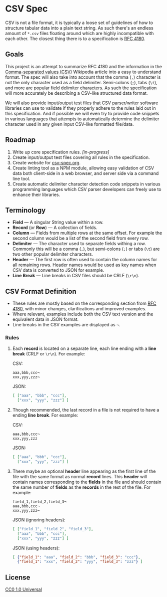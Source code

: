 # CSV Spec

CSV is not a file format, it is typically a loose set of guidelines of how to
structure tabular data into a plain text string. As such there's an endless
amount of `*.csv` files floating around which are highly incompatible with
each other. The closest thing there is to a specification is [RFC 4180][].

[rfc 4180]: http://tools.ietf.org/html/rfc4180


## Goals

This project is an attempt to summarize RFC 4180 and the information in the
[Comma-separated values (CSV)][csv] Wikipedia article into a easy to
understand format. The spec will also take into account that the comma (`,`)
character is not the only character used as a field delimiter. Semi-colons
(`;`), tabs (`\t`), and more are popular field delimiter characters. As such
the specification will more accurately be describing a CSV-like structured
data format.

[csv]: http://en.wikipedia.org/wiki/Comma-separated_values

We will also provide input/output test files that CSV parser/writer software
libraries can use to validate if they properly adhere to the rules laid out in
this specification. And if possible we will even try to provide code snippets
in various languages that attempts to automatically determine the delimiter
character used in any given input CSV-like formatted file/data.


## Roadmap

1. Write up core specification rules. _[in-progress]_
2. Create input/output test files covering all rules in the specification.
3. Create website for [csv-spec.org](http://csv-spec.org/).
4. Create linting tool as a NPM module, allowing easy validation of CSV
   data both client-side in a web browser, and server side via a command line
   tool.
5. Create automatic delimiter character detection code snippets in various
   programming languages which CSV parser developers can freely use to enhance
   their libraries.


## Terminology

- **Field** — A singular String value within a row.
- **Record** (or **Row**) — A collection of fields.
- **Column** — Fields from multiple rows at the same offset. For example the
  second column would be a list of the second field from every row.
- **Delimiter** — The character used to separate fields withing a
  row. Commonly this will be a comma (`,`), but semi-colons (`;`) or tabs
  (`\t`) are two other popular delimiter characters.
- **Header** — The first row is often used to contain the column names for all
  remaining rows. Header names would be used as key names when CSV data is
  converted to JSON for example.
- **Line Break** — Line breaks in CSV files should be CRLF (`\r\n`).


## CSV Format Definition

- These rules are mostly based on the corresponding section from
  [RFC 4180][def], with minor changes, clarifications and improved examples.
- Where relevant, examples include both the CSV text version and the
  equivalent data in JSON format.
- Line breaks in the CSV examples are displayed as `¬`.

[def]: http://tools.ietf.org/html/rfc4180#section-2

### Rules

1.  Each **record** is located on a separate line, each line ending with a
    **line break** (CRLF or `\r\n`). For example:

    CSV:

    ```csv
    aaa,bbb,ccc¬
    xxx,yyy,zzz¬
    ```

    JSON:

    ```json
    [ ["aaa", "bbb", "ccc"],
      ["xxx", "yyy", "zzz"] ]
    ```

2.  Though recommended, the last record in a file is not required to have a
    ending **line break**. For example:

    CSV:

    ```csv
    aaa,bbb,ccc¬
    xxx,yyy,zzz
    ```

    JSON:

    ```json
    [ ["aaa", "bbb", "ccc"],
      ["xxx", "yyy", "zzz"] ]
    ```

3.  There maybe an optional **header** line appearing as the first line of the
    file with the same format as normal **record** lines. This **header** will
    contain names corresponding to the **fields** in the file and should
    contain the same number of **fields** as the **records** in the rest of
    the file. For example:

    ```csv
    field_1,field_2,field_3¬
    aaa,bbb,ccc¬
    xxx,yyy,zzz¬
    ```

    JSON (ignoring headers):

    ```json
    [ ["field_1", "field_2", "field_3"],
      ["aaa", "bbb", "ccc"],
      ["xxx", "yyy", "zzz"] ]
    ```

    JSON (using headers):

    ```json
    [ {"field_1": "aaa", "field_2": "bbb", "field_3": "ccc"},
      {"field_1": "xxx", "field_2": "yyy", "field_3": "zzz"} ]
    ```




## License

[CC0 1.0 Universal](http://creativecommons.org/publicdomain/zero/1.0/)
